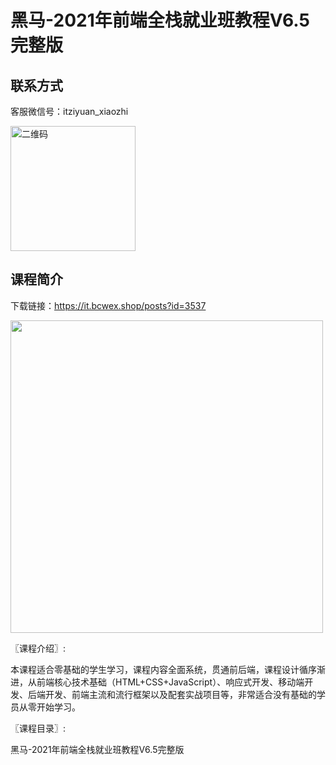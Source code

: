 # 黑马-2021年前端全栈就业班教程V6.5完整版

## 联系方式

客服微信号：itziyuan_xiaozhi

<img src="https://ziyuanyun.oss-cn-guangzhou.aliyuncs.com/common/20240614073449/666b82192834a.jpg" width="200" height="200" alt="二维码">

## 课程简介

下载链接：https://it.bcwex.shop/posts?id=3537

<img src="https://ziyuanyun.oss-cn-guangzhou.aliyuncs.com/yun/20240515185218/664493e232bd7.jpg" width="500" alt="">

  〖课程介绍〗:

 本课程适合零基础的学生学习，课程内容全面系统，贯通前后端，课程设计循序渐进，从前端核心技术基础（HTML+CSS+JavaScript）、响应式开发、移动端开发、后端开发、前端主流和流行框架以及配套实战项目等，非常适合没有基础的学员从零开始学习。

 〖课程目录〗:

 黑马-2021年前端全栈就业班教程V6.5完整版



  